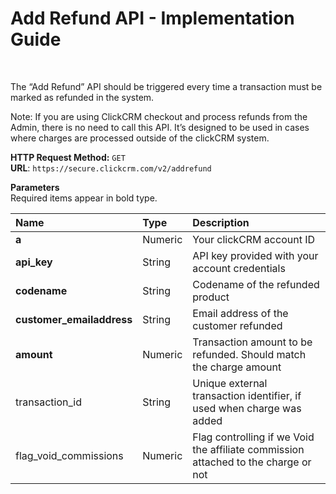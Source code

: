 <h1>Add Refund API - Implementation Guide</h1><br>
<p>The “Add Refund” API should be triggered every time a transaction must be marked as refunded in the system.</p>
<p>Note: If you are using ClickCRM checkout and process refunds from the Admin, there is no need to call this API. It’s designed to be used in cases where charges are processed outside of the clickCRM system.</p>
<p><strong>HTTP Request Method:</strong> <code>GET</code><br>
<strong>URL</strong>: <code>https://secure.clickcrm.com/v2/addrefund</code><br></p>
<p><strong>Parameters</strong><br>
Required items appear in bold type.</p>
<table>
<thead>
<tr>
<th align="left">Name</th>
<th align="left">Type</th>
<th align="left">Description</th>
</tr>
</thead>
<tbody>
<tr>
<td align="left"><strong>a<strong></td>
<td align="left">Numeric</td>
<td align="left">Your clickCRM account ID</td>
</tr>
<tr>
<td align="left"><strong>api_key</strong></td>
<td align="left">String</td>
<td align="left">API key provided with your account credentials</td>
</tr>
<tr>
<td align="left"><strong>codename</strong></td>
<td align="left">String</td>
<td align="left">Codename of the refunded product</td>
</tr>
<tr>
<td align="left"><strong>customer_emailaddress</strong></td>
<td align="left">String</td>
<td align="left">Email address of the customer refunded</td>
</tr>
<tr>
<td align="left"><strong>amount</strong></td>
<td align="left">Numeric</td>
<td align="left">Transaction amount to be refunded. Should match the charge amount</td>
</tr>
<tr>
<td align="left">transaction_id</td>
<td align="left">String</td>
<td align="left">Unique external transaction identifier, if used when charge was added</td>
</tr>
<tr>
<td align="left">flag_void_commissions</td>
<td align="left">Numeric</td>
<td align="left">Flag controlling if we Void the affiliate commission attached to the charge or not</td>
</tr>
</tbody>
</table>
